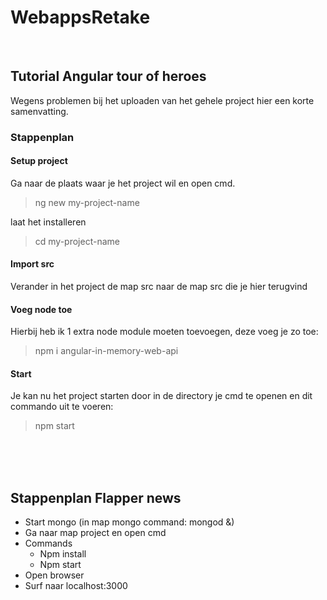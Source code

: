 # WebappsRetake
<br>

## Tutorial Angular tour of heroes
Wegens problemen bij het uploaden van het gehele project hier een korte samenvatting.

### Stappenplan


#### Setup project
Ga naar de plaats waar je het project wil en open cmd.

> ng new my-project-name

laat het installeren

> cd my-project-name


#### Import src
Verander in het project de map src naar de map src die je hier terugvind


#### Voeg node toe
Hierbij heb ik 1 extra node module moeten toevoegen, deze voeg je zo toe:
>npm i angular-in-memory-web-api


#### Start
Je kan nu het project starten door in de directory je cmd te openen en dit commando uit te voeren: 
>npm start
<br>
<br>
<br>

## Stappenplan Flapper news
- Start mongo (in map mongo command: mongod &)
- Ga naar map project en open cmd
- Commands
  * Npm install
  * Npm start
- Open browser
- Surf naar localhost:3000
